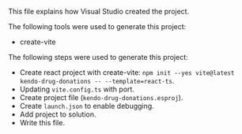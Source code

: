 This file explains how Visual Studio created the project.

The following tools were used to generate this project:
- create-vite

The following steps were used to generate this project:
- Create react project with create-vite: `npm init --yes vite@latest kendo-drug-donations -- --template=react-ts`.
- Updating `vite.config.ts` with port.
- Create project file (`kendo-drug-donations.esproj`).
- Create `launch.json` to enable debugging.
- Add project to solution.
- Write this file.
